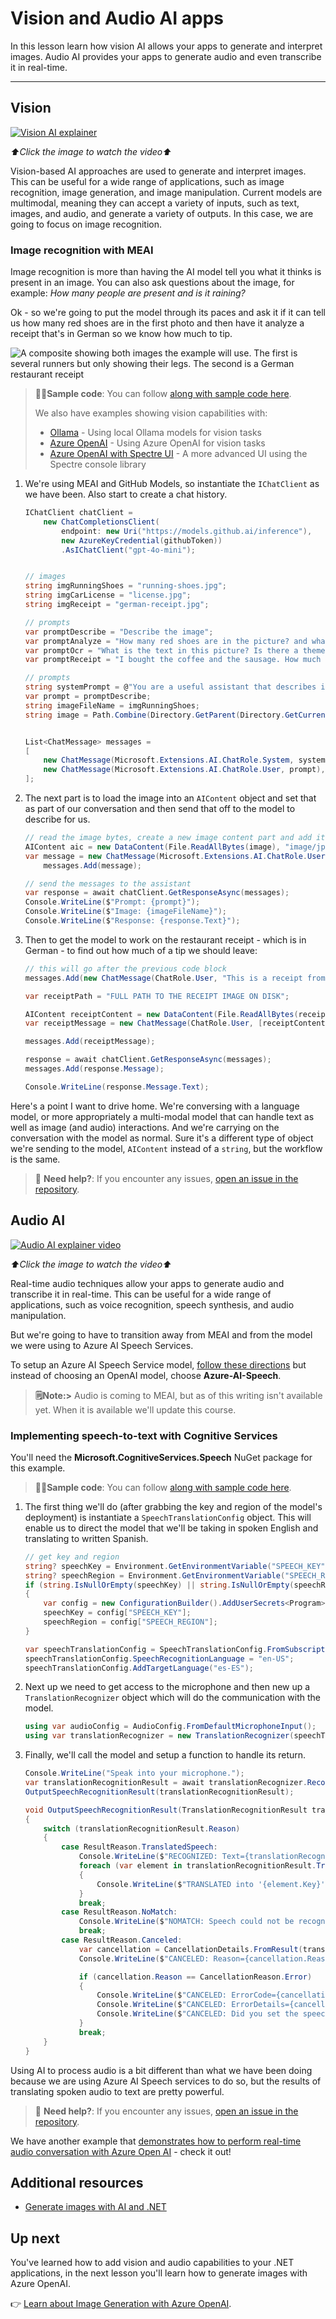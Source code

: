 # Vision and Audio AI apps

In this lesson learn how vision AI allows your apps to generate and interpret images. Audio AI provides your apps to generate audio and even transcribe it in real-time.

---

## Vision

[![Vision AI explainer](./images/LIM_GAN_06_thumb_w480.png)](https://aka.ms/genainnet/videos/lesson3-vision)

_⬆️Click the image to watch the video⬆️_

Vision-based AI approaches are used to generate and interpret images. This can be useful for a wide range of applications, such as image recognition, image generation, and image manipulation. Current models are multimodal, meaning they can accept a variety of inputs, such as text, images, and audio, and generate a variety of outputs. In this case, we are going to focus on image recognition.

### Image recognition with MEAI

Image recognition is more than having the AI model tell you what it thinks is present in an image. You can also ask questions about the image, for example: _How many people are present and is it raining?_

Ok - so we're going to put the model through its paces and ask it if it can tell us how many red shoes are in the first photo and then have it analyze a receipt that's in German so we know how much to tip.

![A composite showing both images the example will use. The first is several runners but only showing their legs. The second is a German restaurant receipt](./images/example-visual-image.png)

> 🧑‍💻**Sample code**: You can follow [along with sample code here](./src/Vision-01MEAI-GitHubModels/).
>
> We also have examples showing vision capabilities with:
> - [Ollama](./src/Vision-02MEAI-Ollama/) - Using local Ollama models for vision tasks
> - [Azure OpenAI](./src/Vision-03MEAI-AOAI/) - Using Azure OpenAI for vision tasks
> - [Azure OpenAI with Spectre UI](./src/Vision-04MEAI-AOAI-Spectre/) - A more advanced UI using the Spectre console library

1. We're using MEAI and GitHub Models, so instantiate the `IChatClient` as we have been. Also start to create a chat history.

    ```csharp
    IChatClient chatClient =
        new ChatCompletionsClient(
            endpoint: new Uri("https://models.github.ai/inference"),
            new AzureKeyCredential(githubToken))
            .AsIChatClient("gpt-4o-mini");


    // images
    string imgRunningShoes = "running-shoes.jpg";
    string imgCarLicense = "license.jpg";
    string imgReceipt = "german-receipt.jpg";

    // prompts
    var promptDescribe = "Describe the image";
    var promptAnalyze = "How many red shoes are in the picture? and what other shoes colors are there?";
    var promptOcr = "What is the text in this picture? Is there a theme for this?";
    var promptReceipt = "I bought the coffee and the sausage. How much do I owe? Add a 18% tip.";

    // prompts
    string systemPrompt = @"You are a useful assistant that describes images using a direct style.";
    var prompt = promptDescribe;
    string imageFileName = imgRunningShoes;
    string image = Path.Combine(Directory.GetParent(Directory.GetCurrentDirectory()).FullName, "images", imageFileName);


    List<ChatMessage> messages =
    [
        new ChatMessage(Microsoft.Extensions.AI.ChatRole.System, systemPrompt),
        new ChatMessage(Microsoft.Extensions.AI.ChatRole.User, prompt),
    ];
    ```

1. The next part is to load the image into an `AIContent` object and set that as part of our conversation and then send that off to the model to describe for us.

    ```csharp
    // read the image bytes, create a new image content part and add it to the messages
    AIContent aic = new DataContent(File.ReadAllBytes(image), "image/jpeg");
    var message = new ChatMessage(Microsoft.Extensions.AI.ChatRole.User, [aic]);
        messages.Add(message);

    // send the messages to the assistant
    var response = await chatClient.GetResponseAsync(messages);
    Console.WriteLine($"Prompt: {prompt}");
    Console.WriteLine($"Image: {imageFileName}");
    Console.WriteLine($"Response: {response.Text}");
    ```

1. Then to get the model to work on the restaurant receipt - which is in German - to find out how much of a tip we should leave:

    ```csharp
    // this will go after the previous code block
    messages.Add(new ChatMessage(ChatRole.User, "This is a receipt from a lunch. I had the sausage. How much of a tip should I leave?"));

    var receiptPath = "FULL PATH TO THE RECEIPT IMAGE ON DISK";

    AIContent receiptContent = new DataContent(File.ReadAllBytes(receiptPath), "image/jpeg");
    var receiptMessage = new ChatMessage(ChatRole.User, [receiptContent]);

    messages.Add(receiptMessage);

    response = await chatClient.GetResponseAsync(messages);
    messages.Add(response.Message);

    Console.WriteLine(response.Message.Text);
    ```

Here's a point I want to drive home. We're conversing with a language model, or more appropriately a multi-modal model that can handle text as well as image (and audio) interactions. And we're carrying on the conversation with the model as normal. Sure it's a different type of object we're sending to the model, `AIContent` instead of a `string`, but the workflow is the same.

> 🙋 **Need help?**: If you encounter any issues, [open an issue in the repository](https://github.com/microsoft/Generative-AI-for-beginners-dotnet/issues/new).

## Audio AI

[![Audio AI explainer video](./images/LIM_GAN_05_thumb_w480.png)](https://aka.ms/genainnet/videos/lesson3-realtimeaudio)

_⬆️Click the image to watch the video⬆️_

Real-time audio techniques allow your apps to generate audio and transcribe it in real-time. This can be useful for a wide range of applications, such as voice recognition, speech synthesis, and audio manipulation.

But we're going to have to transition away from MEAI and from the model we were using to Azure AI Speech Services.

To setup an Azure AI Speech Service model, [follow these directions](../02-SetupDevEnvironment/getting-started-azure-openai.md) but instead of choosing an OpenAI model, choose **Azure-AI-Speech**.

> **🗒️Note:>** Audio is coming to MEAI, but as of this writing isn't available yet. When it is available we'll update this course.

### Implementing speech-to-text with Cognitive Services

You'll need the **Microsoft.CognitiveServices.Speech** NuGet package for this example.

> 🧑‍💻**Sample code**: You can follow [along with sample code here](./src/Audio-01-SpeechMic/).

1. The first thing we'll do (after grabbing the key and region of the model's deployment) is instantiate a `SpeechTranslationConfig` object. This will enable us to direct the model that we'll be taking in spoken English and translating to written Spanish.

    ```csharp
    // get key and region
    string? speechKey = Environment.GetEnvironmentVariable("SPEECH_KEY");
    string? speechRegion = Environment.GetEnvironmentVariable("SPEECH_REGION");
    if (string.IsNullOrEmpty(speechKey) || string.IsNullOrEmpty(speechRegion))
    {
        var config = new ConfigurationBuilder().AddUserSecrets<Program>().Build();
        speechKey = config["SPEECH_KEY"];
        speechRegion = config["SPEECH_REGION"];
    }

    var speechTranslationConfig = SpeechTranslationConfig.FromSubscription(speechKey, speechRegion);
    speechTranslationConfig.SpeechRecognitionLanguage = "en-US";
    speechTranslationConfig.AddTargetLanguage("es-ES");
    ```

1. Next up we need to get access to the microphone and then new up a `TranslationRecognizer` object which will do the communication with the model.

    ```csharp
    using var audioConfig = AudioConfig.FromDefaultMicrophoneInput();
    using var translationRecognizer = new TranslationRecognizer(speechTranslationConfig, audioConfig);
    ```

1. Finally, we'll call the model and setup a function to handle its return.
   
    ```csharp
    Console.WriteLine("Speak into your microphone.");
    var translationRecognitionResult = await translationRecognizer.RecognizeOnceAsync();
    OutputSpeechRecognitionResult(translationRecognitionResult);

    void OutputSpeechRecognitionResult(TranslationRecognitionResult translationRecognitionResult)
    {
        switch (translationRecognitionResult.Reason)
        {
            case ResultReason.TranslatedSpeech:
                Console.WriteLine($"RECOGNIZED: Text={translationRecognitionResult.Text}");
                foreach (var element in translationRecognitionResult.Translations)
                {
                    Console.WriteLine($"TRANSLATED into '{element.Key}': {element.Value}");
                }
                break;
            case ResultReason.NoMatch:
                Console.WriteLine($"NOMATCH: Speech could not be recognized.");
                break;
            case ResultReason.Canceled:
                var cancellation = CancellationDetails.FromResult(translationRecognitionResult);
                Console.WriteLine($"CANCELED: Reason={cancellation.Reason}");

                if (cancellation.Reason == CancellationReason.Error)
                {
                    Console.WriteLine($"CANCELED: ErrorCode={cancellation.ErrorCode}");
                    Console.WriteLine($"CANCELED: ErrorDetails={cancellation.ErrorDetails}");
                    Console.WriteLine($"CANCELED: Did you set the speech resource key and region values?");
                }
                break;
        }
    }
    ```

Using AI to process audio is a bit different than what we have been doing because we are using Azure AI Speech services to do so, but the results of translating spoken audio to text are pretty powerful.

> 🙋 **Need help?**: If you encounter any issues, [open an issue in the repository](https://github.com/microsoft/Generative-AI-for-beginners-dotnet/issues/new).

We have another example that [demonstrates how to perform real-time audio conversation with Azure Open AI](./src/Audio-02-RealTimeAudio/) - check it out!


## Additional resources

- [Generate images with AI and .NET](https://learn.microsoft.com/dotnet/ai/quickstarts/quickstart-openai-generate-images?tabs=azd&pivots=openai)


## Up next

You've learned how to add vision and audio capabilities to your .NET applications, in the next lesson you'll learn how to generate images with Azure OpenAI.

👉 [Learn about Image Generation with Azure OpenAI](./05-ImageGenerationOpenAI.md).
